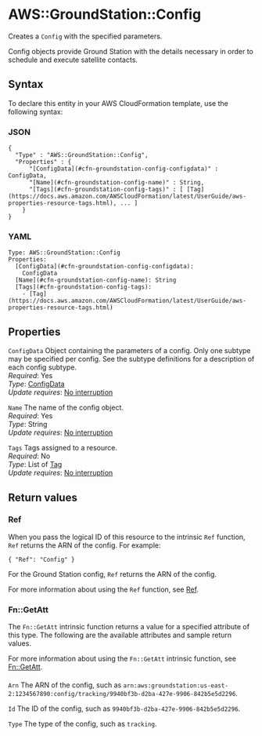 # AWS::GroundStation::Config<a name="aws-resource-groundstation-config"></a>

Creates a `Config` with the specified parameters\.

Config objects provide Ground Station with the details necessary in order to schedule and execute satellite contacts\.

## Syntax<a name="aws-resource-groundstation-config-syntax"></a>

To declare this entity in your AWS CloudFormation template, use the following syntax:

### JSON<a name="aws-resource-groundstation-config-syntax.json"></a>

```
{
  "Type" : "AWS::GroundStation::Config",
  "Properties" : {
      "[ConfigData](#cfn-groundstation-config-configdata)" : ConfigData,
      "[Name](#cfn-groundstation-config-name)" : String,
      "[Tags](#cfn-groundstation-config-tags)" : [ [Tag](https://docs.aws.amazon.com/AWSCloudFormation/latest/UserGuide/aws-properties-resource-tags.html), ... ]
    }
}
```

### YAML<a name="aws-resource-groundstation-config-syntax.yaml"></a>

```
Type: AWS::GroundStation::Config
Properties:
  [ConfigData](#cfn-groundstation-config-configdata):
    ConfigData
  [Name](#cfn-groundstation-config-name): String
  [Tags](#cfn-groundstation-config-tags):
    - [Tag](https://docs.aws.amazon.com/AWSCloudFormation/latest/UserGuide/aws-properties-resource-tags.html)
```

## Properties<a name="aws-resource-groundstation-config-properties"></a>

`ConfigData` <a name="cfn-groundstation-config-configdata"></a>
Object containing the parameters of a config\. Only one subtype may be specified per config\. See the subtype definitions for a description of each config subtype\.  
_Required_: Yes  
_Type_: [ConfigData](aws-properties-groundstation-config-configdata.md)  
_Update requires_: [No interruption](https://docs.aws.amazon.com/AWSCloudFormation/latest/UserGuide/using-cfn-updating-stacks-update-behaviors.html#update-no-interrupt)

`Name` <a name="cfn-groundstation-config-name"></a>
The name of the config object\.  
_Required_: Yes  
_Type_: String  
_Update requires_: [No interruption](https://docs.aws.amazon.com/AWSCloudFormation/latest/UserGuide/using-cfn-updating-stacks-update-behaviors.html#update-no-interrupt)

`Tags` <a name="cfn-groundstation-config-tags"></a>
Tags assigned to a resource\.  
_Required_: No  
_Type_: List of [Tag](https://docs.aws.amazon.com/AWSCloudFormation/latest/UserGuide/aws-properties-resource-tags.html)  
_Update requires_: [No interruption](https://docs.aws.amazon.com/AWSCloudFormation/latest/UserGuide/using-cfn-updating-stacks-update-behaviors.html#update-no-interrupt)

## Return values<a name="aws-resource-groundstation-config-return-values"></a>

### Ref<a name="aws-resource-groundstation-config-return-values-ref"></a>

When you pass the logical ID of this resource to the intrinsic `Ref` function, `Ref` returns the ARN of the config\. For example:

`{ "Ref": "Config" }`

For the Ground Station config, `Ref` returns the ARN of the config\.

For more information about using the `Ref` function, see [Ref](https://docs.aws.amazon.com/AWSCloudFormation/latest/UserGuide/intrinsic-function-reference-ref.html)\.

### Fn::GetAtt<a name="aws-resource-groundstation-config-return-values-fn--getatt"></a>

The `Fn::GetAtt` intrinsic function returns a value for a specified attribute of this type\. The following are the available attributes and sample return values\.

For more information about using the `Fn::GetAtt` intrinsic function, see [Fn::GetAtt](https://docs.aws.amazon.com/AWSCloudFormation/latest/UserGuide/intrinsic-function-reference-getatt.html)\.

#### <a name="aws-resource-groundstation-config-return-values-fn--getatt-fn--getatt"></a>

`Arn` <a name="Arn-fn::getatt"></a>
The ARN of the config, such as `arn:aws:groundstation:us-east-2:1234567890:config/tracking/9940bf3b-d2ba-427e-9906-842b5e5d2296`\.

`Id` <a name="Id-fn::getatt"></a>
The ID of the config, such as `9940bf3b-d2ba-427e-9906-842b5e5d2296`\.

`Type` <a name="Type-fn::getatt"></a>
The type of the config, such as `tracking`\.
